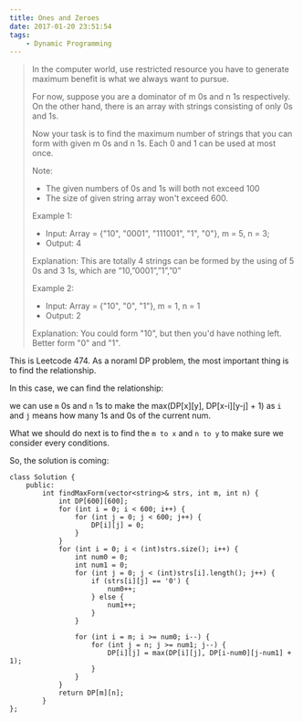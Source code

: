 ```yaml
---
title: Ones and Zeroes
date: 2017-01-20 23:51:54
tags:
    - Dynamic Programming
---
```


> In the computer world, use restricted resource you have to generate maximum benefit is what we always want to pursue.
>
> For now, suppose you are a dominator of m 0s and n 1s respectively. On the other hand, there is an array with strings consisting of only 0s and 1s.
>
> Now your task is to find the maximum number of strings that you can form with given m 0s and n 1s. Each 0 and 1 can be used at most once.
>
> Note:
> + The given numbers of 0s and 1s will both not exceed 100
> + The size of given string array won't exceed 600.
>
> Example 1:
> + Input: Array = {"10", "0001", "111001", "1", "0"}, m = 5, n = 3;
> + Output: 4
>
> Explanation: This are totally 4 strings can be formed by the using of 5 0s and 3 1s, which are “10,”0001”,”1”,”0”
>
> Example 2:
> + Input: Array = {"10", "0", "1"}, m = 1, n = 1
> + Output: 2
>
> Explanation: You could form "10", but then you'd have nothing left. Better form "0" and "1".

<!-- more -->
This is Leetcode 474. As a noraml DP problem, the most important thing is to find the relationship.

In this case, we can find the relationship:

we can use `m` 0s and `n` 1s to make the max(DP[x][y], DP[x-i][y-j] + 1) as `i` and `j` means how many 1s and 0s of the current num.

What we should do next is to find the `m to x` and `n to y` to make sure we consider every conditions.

So, the solution is coming:

```
class Solution {
    public:
        int findMaxForm(vector<string>& strs, int m, int n) {
            int DP[600][600];
            for (int i = 0; i < 600; i++) {
                for (int j = 0; j < 600; j++) {
                    DP[i][j] = 0;
                }
            }
            for (int i = 0; i < (int)strs.size(); i++) {
                int num0 = 0;
                int num1 = 0;
                for (int j = 0; j < (int)strs[i].length(); j++) {
                    if (strs[i][j] == '0') {
                        num0++;
                    } else {
                        num1++;
                    }
                }

                for (int i = m; i >= num0; i--) {
                    for (int j = n; j >= num1; j--) {
                        DP[i][j] = max(DP[i][j], DP[i-num0][j-num1] + 1);
                    }
                }
            }
            return DP[m][n];
        }
};
```
